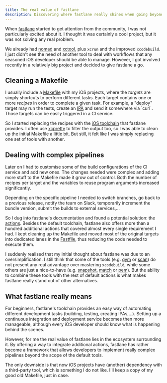 ```yaml
---
title: The real value of fastlane
description: Discovering where fastlane really shines when going beyond the default tools for more complex deployment pipelines
---
```

When [fastlane](https://fastlane.tools) started to get attention from the community, I was not particularly excited about it. I thought it was certainly a cool project, but it was not solving any real problem.

<!--more-->

We already had [nomad](https://github.com/nomad) and [xctool](https://github.com/facebook/xctool), plus `xcrun` and the improved `xcodebuild`. I just didn't see the need of another tool to deal with workflows that any seasoned iOS developer should be able to manage. However, I got involved recently in a relatively big project and decided to give fastlane a go.


## Cleaning a Makefile
I usually include a [Makefile](https://www.gnu.org/software/make/manual/make.html#Introduction) with my iOS projects, where the *targets* are simply shortcuts to perform different tasks. Each target contains one or more *recipes* in order to complete a given task. For example, a "deploy" target may run the tests, create an [IPA](https://en.wikipedia.org/wiki/.ipa_(file_extension)) and send it somewhere via `curl`. Those targets can be easily triggered in a CI service.

So I started replacing the recipes with the [iOS toolchain](https://github.com/fastlane/fastlane/blob/7aeb29aea2eb437f8c6bd79f9c657528f160a3d0/README.md#fastlane-toolchain) that fastlane provides. I often use [xcpretty](https://github.com/supermarin/xcpretty) to filter the output too, so I was able to clean up the initial Makefile a little bit. But still, it felt like I was simply replacing one set of tools with another.


## Dealing with complex pipelines
Later on I had to customise some of the build configurations of the CI service and add new ones. The changes needed were complex and adding more stuff to the Makefile made it grow out of control. Both the number of recipes per target and the variables to reuse program arguments increased significantly.

Depending on the specific pipeline I needed to switch branches, go back to a previous release, notify the team on Slack, temporarily increment the bundle version, submit the builds to external services,…

So I dug into fastlane's documentation and found a potential solution: the [actions](https://github.com/fastlane/fastlane/blob/master/docs/Actions.md). Besides the default toolchain, fastlane also offers more than a hundred additional actions that covered almost every single requirement I had. I kept cleaning up the Makefile and moved most of the original targets into dedicated lanes in the [Fastfile](https://github.com/fastlane/fastlane/tree/master/docs), thus reducing the code needed to execute them.

I suddenly realised that my initial thought about fastlane was due to an oversimplification. I still think that some of the tools (e.g. [gym](https://github.com/fastlane/gym) or [scan](https://github.com/fastlane/scan)) do not present any real advantage over mastering `xcodebuild`, while some others are just a nice-to-have (e.g. [snapshot](https://github.com/fastlane/snapshot), [match](https://github.com/fastlane/match) or [pem](https://github.com/fastlane/pem)). But the ability to combine these tools with the rest of default actions is what makes fastlane really stand out of other alternatives.


## What fastlane really means
For beginners, fastlane's toolchain provides an easy way of automating different development tasks (building, testing, creating IPAs,…). Setting up a continuous integration and deployment service becomes then more manageable, although every iOS developer should know what is happening behind the scenes.

However, for me the real value of fastlane lies in the ecosystem surrounding it. By offering a way to integrate additional actions, fastlane has rather become a framework that allows developers to implement really complex pipelines beyond the scope of the default tools.

The only downside is that now iOS projects have (another) dependency with a third-party tool, which is something I do not like. I'll keep a copy of my good old Makefile, just in case.
